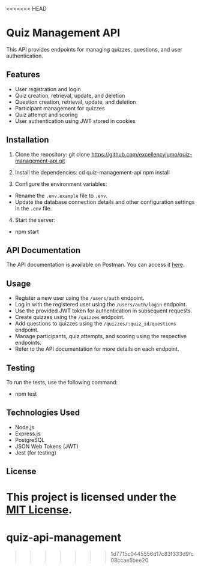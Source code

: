 <<<<<<< HEAD
# Quiz Management API

This API provides endpoints for managing quizzes, questions, and user authentication.

## Features

- User registration and login
- Quiz creation, retrieval, update, and deletion
- Question creation, retrieval, update, and deletion
- Participant management for quizzes
- Quiz attempt and scoring
- User authentication using JWT stored in cookies

## Installation

1. Clone the repository: git clone https://github.com/excellencyjumo/quiz-management-api.git
2. Install the dependencies:
cd quiz-management-api
npm install

3. Configure the environment variables:

- Rename the `.env.example` file to `.env`.
- Update the database connection details and other configuration settings in the `.env` file.

4. Start the server:

- npm start 

## API Documentation

The API documentation is available on Postman. You can access it [here](link-to-postman-documentation).

## Usage

- Register a new user using the `/users/auth` endpoint.
- Log in with the registered user using the `/users/auth/login` endpoint.
- Use the provided JWT token for authentication in subsequent requests.
- Create quizzes using the `/quizzes` endpoint.
- Add questions to quizzes using the `/quizzes/:quiz_id/questions` endpoint.
- Manage participants, quiz attempts, and scoring using the respective endpoints.
- Refer to the API documentation for more details on each endpoint.

## Testing

To run the tests, use the following command:

- npm test

## Technologies Used

- Node.js
- Express.js
- PostgreSQL
- JSON Web Tokens (JWT)
- Jest (for testing)

## License

This project is licensed under the [MIT License](link-to-license-file).
=======
# quiz-api-management
>>>>>>> 1d7715c0445556d17c83f333d9fc08ccae5bee20
